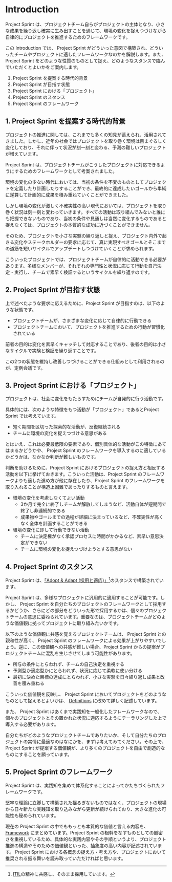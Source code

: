 # Introduction

Project Sprint は、プロジェクトチーム自らがプロジェクトの主体となり、小さな成果を繰り返し確実に生み出すことを通じて、環境の変化を捉えつづけながら自律的にプロジェクトを推進するためのフレームワークです。

この Introduction では、 Project Sprint がどういった意図で構築され、どういったチームやプロジェクトに適したフレームワークなのかを解説します。また、Project Sprint をどのような性質のものとして捉え、どのようなスタンスで臨んでいただくとよいかをご案内します。

1. Project Sprint を提案する時代的背景
2. Project Sprint が目指す状態
3. Project Sprint における「プロジェクト」
4. Project Sprint のスタンス
5. Project Sprint のフレームワーク

## 1. Project Sprint を提案する時代的背景

プロジェクトの推進に関しては、これまでも多くの知見が蓄えられ、活用されてきました。しかし、近年の社会ではプロジェクトを取り巻く環境は目まぐるしく変化しており、それに伴って状況が刻一刻と変わる、予測の難しいプロジェクトが増えています。

Project Sprint は、プロジェクトチームがこうしたプロジェクトに対応できるようにするためのフレームワークとして考案されました。

環境の変化の少ない時代においては、当初の条件を不変のものとしてプロジェクトを定義したり計画したりすることができ、最終的に達成したいゴールから単純に逆算して計画的に成果を積み重ねていくことができました。

しかし環境の変化が激しく不確実性の高い現代においては、プロジェクトを取り巻く状況は刻一刻と変わっていきます。すべての活動は取り組んでみないと誰にも把握できないものであり、当初の条件や見通しは当然に変化するものであると捉えなくては、プロジェクトの本質的な成功に近づくことができません。

そのため、プロジェクトを小さな実験の繰り返しと捉え、プロジェクト内外で起きる変化やステークホルダーの要求に応じて、真に実現すべきゴールとそこまでの道筋を短いサイクルでアップデートしつづけていくことが求められます。

こういったプロジェクトでは、プロジェクトチームが自律的に活動できる必要があります。多様なメンバーが、それぞれの専門性と状況に応じて行動を自己決定・実行し、チームで素早く検証するというサイクルを繰り返すのです。

## 2. Project Sprint が目指す状態

上で述べたような要求に応えるために、Project Sprint が目指すのは、以下のような状態です。
- プロジェクトチームが、さまざまな変化に応じて自律的に行動できる
- プロジェクトチームにおいて、プロジェクトを推進するための行動が習慣化されている

前者の目的は変化を素早くキャッチして対応することであり、後者の目的は小さなサイクルで実験と検証を繰り返すことです。

この2つの状態を維持し改善しつづけることができる仕組みとして利用されるのが、定例会議です。

## 3. Project Sprint における「プロジェクト」

プロジェクトは、社会に変化をもたらすためにチームが自発的に行う活動です。

具体的には、次のような特徴をもつ活動が「プロジェクト」であるとProject Sprint では考えています。

- 短く期間を区切った探索的な活動が、反復継続される
- チームに環境の変化を捉えつづける意思がある

とはいえ、これは必要最低限の要素であり、個別具体的な活動がこの特徴にあてはまるかどうかや、 Project Sprint のフレームワークを導入するのに適しているかどうかは、なかなか判断が難しいものです。

判断を助けるために、Project Sprint におけるプロジェクトの捉え方と相反する活動を以下に挙げておきます。こういった活動は、Project Sprint のフレームワークよりも適した進め方が他に存在したり、Project Sprint のフレームワークを取り入れることが構造上困難であったりするものと言えます。

- 環境の変化を考慮しなくてよい活動
  - 3か月で完全に終了しチームが解散してしまうなど、活動自体が短期間で終了し非連続的である
  - 成果物やゴールまでの過程が詳細に決まっているなど、不確実性が高くなく全体を計画することができる
- 環境の変化に即して行動できない活動
  - チームに決定権がなく承認プロセスに時間がかかるなど、素早い意思決定ができない
  - チームに環境の変化を捉えつづけようとする意思がない

## 4. Project Sprint のスタンス

Project Sprint は、[「Adopt & Adapt (採用と適応)」](#user-content-fn-1)[^1]のスタンスで構築されています。

Project Sprint は、多様なプロジェクトに汎用的に適用することが可能です。しかし、 Project Sprint を自分たちのプロジェクトのフレームワークとして採用するかどうか、さらにどの部分をどういった形で採用するかは、個々のプロジェクトチームの意思に委ねられています。重要なのは、プロジェクトチームがどのような価値観に拠ってプロジェクトに取り組みたいかです。

以下のような価値観に共感を覚えるプロジェクトチームは、 Project Sprint との親和性が高く、 Project Sprint のフレームワークによる効果が上がりやすいでしょう。逆に、この価値観への共感が難しい場合、Project Sprint からの提案がプロジェクトチームに混乱を生じさせてしまう可能性があります。

* 所与の条件にとらわれず、チームの自己決定を重視する
* 予測型か適応型かにとらわれず、状況に応じて柔軟に使い分ける
* 最初に決めた目標の達成にとらわれず、小さな実験を日々繰り返し成果と改善を積み重ねる

こういった価値観を反映し、 Project Sprint においてプロジェクトをどのようなものとして捉えるとよいかは、 [Definitions](definitions.md) に改めて詳しく記述しています。

また、 Project Sprint はあくまで実践知を一般化したフレームワークなので、個々のプロジェクトとその置かれた状況に適応するようにテーラリングした上で導入する必要があります。

自分たちがどのようなプロジェクトチームでありたいか、そして自分たちのプロジェクトの実情に最適なのはなにかを、まずは考えてみてください。その上で、 Project Sprint が提案する価値観が、より多くのプロジェクトを自由で創造的なものにすることを願っています。

## 5. Project Sprint のフレームワーク

Project Sprint は、実践知を集めて体系化することによってかたちづくられたフレームワークです。

堅牢な理論に立脚して構築された揺るぎないものではなく、プロジェクトの現場から日々新たな実践知を取り込みながら更新が続けられており、大きな進化の可能性も秘められています。

現在の Project Sprint の中でももっとも本質的な価値と言える内容を、 [Framework](framework.md) にまとめています。Project Sprint の根幹をなすものとしての厳密さを重視しているため、具体的な実践内容やその手順というより、プロジェクト推進の構造やそのための価値観といった、抽象度の高い内容が記述されています。 Project Sprint における各概念の捉え方・考え方や、プロジェクトにおいて推奨される振る舞いを読み取っていただければと思います。

[^1]: [ITIL](https://en.wikipedia.org/wiki/ITIL)の精神に共感し、そのまま採用しています。
